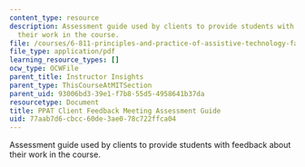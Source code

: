 ```yaml
---
content_type: resource
description: Assessment guide used by clients to provide students with feedback about
  their work in the course.
file: /courses/6-811-principles-and-practice-of-assistive-technology-fall-2014/77aab7d6cbcc60de3ae078c722ffca04_PPATfeedback.pdf
file_type: application/pdf
learning_resource_types: []
ocw_type: OCWFile
parent_title: Instructor Insights
parent_type: ThisCourseAtMITSection
parent_uid: 93006bd3-39e1-f7b8-55d5-4958641b37da
resourcetype: Document
title: PPAT Client Feedback Meeting Assessment Guide
uid: 77aab7d6-cbcc-60de-3ae0-78c722ffca04
---
```

Assessment guide used by clients to provide students with feedback about their work in the course.

